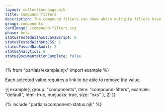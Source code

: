 ```yaml
---
layout: collection-page.njk
title: Compound filters
description: The compound filters can show which multiple filters have been selected. This is useful for search patterns.
group: components
cardImage: /compound-filters.svg
phase: beta
statusTestedWithoutJavaScript: 0
statusTestedWithoutCSS: 1
statusPassedDacAudit: 2
statusAnalytics: 0
statusDocumentationComplete: false
---
```


{% from "partials/example.njk" import example %}

Each selected value requires a link to be able to remove the value.

{{ example({ group: "components", item: "compound-filters", example: "default", html: true, nunjucks: true, size: "xxs" }, 2) }}

{% include "partials/component-status.njk" %}
